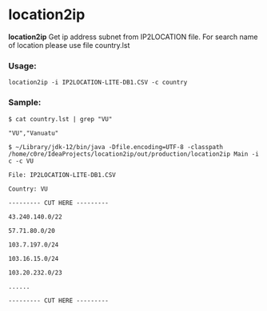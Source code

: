 # location2ip

**location2ip** Get ip address subnet from IP2LOCATION file. For search name of location please use file country.lst


### Usage: 

```location2ip -i IP2LOCATION-LITE-DB1.CSV -c country```

### Sample:

```
$ cat country.lst | grep "VU"

"VU","Vanuatu"

$ ~/Library/jdk-12/bin/java -Dfile.encoding=UTF-8 -classpath /home/c0re/IdeaProjects/location2ip/out/production/location2ip Main -i c -c VU

File: IP2LOCATION-LITE-DB1.CSV

Country: VU

--------- CUT HERE ---------

43.240.140.0/22

57.71.80.0/20

103.7.197.0/24

103.16.15.0/24

103.20.232.0/23

......

--------- CUT HERE ---------
```
